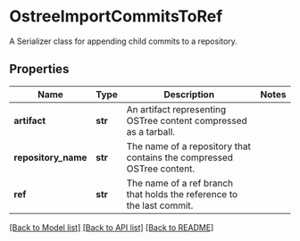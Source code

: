 # OstreeImportCommitsToRef

A Serializer class for appending child commits to a repository.
## Properties
Name | Type | Description | Notes
------------ | ------------- | ------------- | -------------
**artifact** | **str** | An artifact representing OSTree content compressed as a tarball. | 
**repository_name** | **str** | The name of a repository that contains the compressed OSTree content. | 
**ref** | **str** | The name of a ref branch that holds the reference to the last commit. | 

[[Back to Model list]](../README.md#documentation-for-models) [[Back to API list]](../README.md#documentation-for-api-endpoints) [[Back to README]](../README.md)


